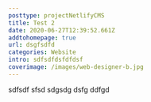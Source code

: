 ```yaml
---
posttype: projectNetlifyCMS
title: Test 2
date: 2020-06-27T12:39:52.661Z
addtohomepage: true
url: dsgfsdfd
categories: Website
intro: sdfsdfdsfdfdsf
coverimage: /images/web-designer-b.jpg
---
```

sdfsdf sfsd sdgsdg dsfg ddfgd